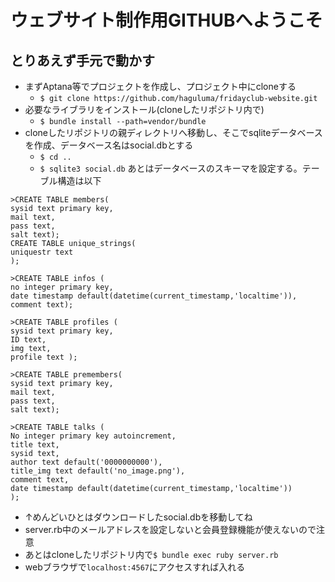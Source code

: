 # ウェブサイト制作用GITHUBへようこそ
## とりあえず手元で動かす

- まずAptana等でプロジェクトを作成し、プロジェクト中にcloneする
    - ```$ git clone https://github.com/haguluma/fridayclub-website.git```
- 必要なライブラリをインストール(cloneしたリポジトリ内で)
    - ```$ bundle install --path=vendor/bundle```
- cloneしたリポジトリの親ディレクトリへ移動し、そこでsqliteデータベースを作成、データベース名はsocial.dbとする
    - ```$ cd ..```
    - ```$ sqlite3 social.db```
あとはデータベースのスキーマを設定する。テーブル構造は以下
```
>CREATE TABLE members(
sysid text primary key,
mail text,
pass text,
salt text);
CREATE TABLE unique_strings(
uniquestr text
);

>CREATE TABLE infos (
no integer primary key,
date timestamp default(datetime(current_timestamp,'localtime')),
comment text);

>CREATE TABLE profiles (
sysid text primary key,
ID text,
img text,
profile text );

>CREATE TABLE premembers(
sysid text primary key,
mail text,
pass text,
salt text);

>CREATE TABLE talks (
No integer primary key autoincrement,
title text,
sysid text,
author text default('0000000000'),
title_img text default('no_image.png'),
comment text,
date timestamp default(datetime(current_timestamp,'localtime'))
);
```

   - ↑めんどいひとはダウンロードしたsocial.dbを移動してね
   - server.rb中のメールアドレスを設定しないと会員登録機能が使えないので注意
   - あとはcloneしたリポジトリ内で```$ bundle exec ruby server.rb```
   - webブラウザで```localhost:4567```にアクセスすれば入れる

